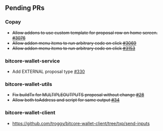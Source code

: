 ## Pending PRs

### Copay
- ~~Allow addons to use custom template for proposal row on home screen. [#3076](https://github.com/bitpay/copay/pull/3076)~~
- ~~Allow addon menu items to run arbitrary code on click [#3069](https://github.com/bitpay/copay/pull/3069)~~
- ~~Allow addon menu items to run arbitrary code on click [#3153](https://github.com/bitpay/copay/pull/3153)~~

### bitcore-wallet-service
  - Add EXTERNAL proposal type [#330](https://github.com/bitpay/bitcore-wallet-service/pull/330)
  
### bitcore-wallet-utils
 - ~~Fix buildTx for MULTIPLEOUTPUTS proposal without change [#28](https://github.com/bitpay/bitcore-wallet-utils/pull/28)~~
 - ~~Allow both toAddress and script for same output [#34](https://github.com/bitpay/bitcore-wallet-utils/pull/34)~~

### bitcore-wallet-client
- https://github.com/troggy/bitcore-wallet-client/tree/txp/send-inputs
